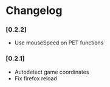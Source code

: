 Changelog
=========

### [0.2.2]
- Use mouseSpeed on PET functions

### [0.2.1] 
- Autodetect game coordinates
- Fix firefox reload
